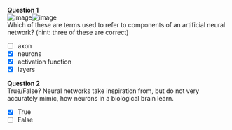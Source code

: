 **Question 1**<br>
![image](https://github.com/user-attachments/assets/4debe9ce-bf49-46bc-829d-0fa314212e15)![image](https://github.com/user-attachments/assets/e8d2da10-d96c-487d-be49-2fab29baa1f8)<br>
Which of these are terms used to refer to components of an artificial neural network? (hint: three of these are correct)
- [ ] axon
- [x] neurons
- [x] activation function 
- [x] layers

**Question 2**<br>
True/False? Neural networks take inspiration from, but do not very accurately mimic, how neurons in a biological brain learn.
- [x] True 
- [ ] False
